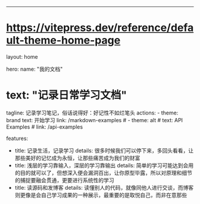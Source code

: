 ---
# https://vitepress.dev/reference/default-theme-home-page
layout: home

hero:
  name: "我的文档"
  # text: "记录日常学习文档"
  tagline: 记录学习笔记，俗话说得好：好记性不如烂笔头
  actions:
    - theme: brand
      text: 开始学习
      link: /markdown-examples
    # - theme: alt
    #   text: API Examples
    #   link: /api-examples

features:
  - title: 记录生活，记录学习
    details: 很多时候我们可以停下来，多回头看看，让那些美好的记忆成为永恒，让那些痛苦成为我们的财富
  - title: 浅层的学习靠输入，深层的学习靠输出
    details: 简单的学习可能达到会用的目的就可以了，但想深入便会漏洞百出，让你原型毕露，所以对原理和细节的捕捉要融会贯通，更要进行系统性的学习
  - title: 读源码和发博客
    details: 读懂别人的代码，就像同他人进行交谈，而博客则更像是会自己学习成果的一种展示，最重要的是取悦自己，而非在意那些

